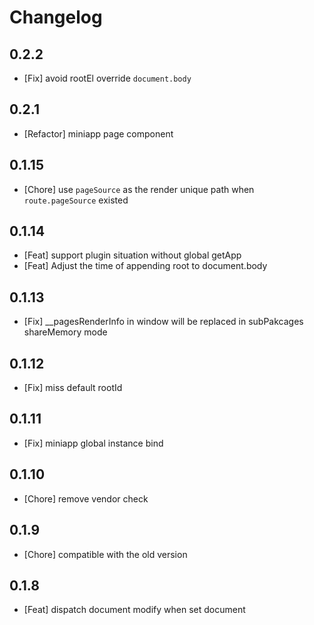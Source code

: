 # Changelog

## 0.2.2

- [Fix] avoid rootEl override `document.body`

## 0.2.1

- [Refactor] miniapp page component

## 0.1.15

- [Chore] use `pageSource` as the render unique path when `route.pageSource` existed

## 0.1.14

- [Feat] support plugin situation without global getApp
- [Feat] Adjust the time of appending root to document.body

## 0.1.13

- [Fix] __pagesRenderInfo in window will be replaced in subPakcages shareMemory mode

## 0.1.12

- [Fix] miss default rootId

## 0.1.11

- [Fix] miniapp global instance bind

## 0.1.10

- [Chore] remove vendor check
## 0.1.9

- [Chore] compatible with the old version

## 0.1.8

- [Feat] dispatch document modify when set document
